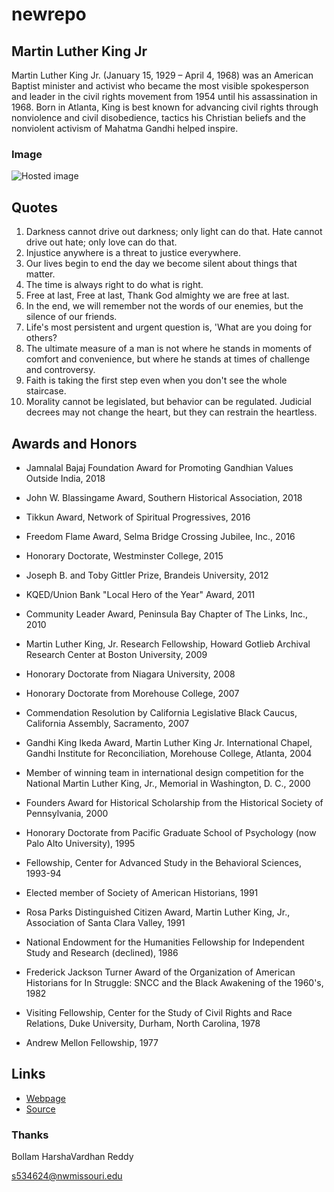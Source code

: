 # newrepo

## Martin Luther King Jr

Martin Luther King Jr. (January 15, 1929 – April 4, 1968) was an American Baptist minister and activist who became the most visible spokesperson and leader in the civil rights movement from 1954 until his assassination in 1968. Born in Atlanta, King is best known for advancing civil rights through nonviolence and civil disobedience, tactics his Christian beliefs and the nonviolent activism of Mahatma Gandhi helped inspire.

### Image

![Hosted image](https://localtvwjw.files.wordpress.com/2019/01/gettyimages-2674125.jpg?quality=85&strip=all&w=400&h=225&crop=1 "Martin Luther King")

## Quotes

1. Darkness cannot drive out darkness; only light can do that. Hate cannot drive out hate; only love can do that.
2. Injustice anywhere is a threat to justice everywhere.
3. Our lives begin to end the day we become silent about things that matter.
4. The time is always right to do what is right.
5. Free at last, Free at last, Thank God almighty we are free at last.
6. In the end, we will remember not the words of our enemies, but the silence of our friends.
7. Life's most persistent and urgent question is, 'What are you doing for others?
8. The ultimate measure of a man is not where he stands in moments of comfort and convenience, but where he stands at times of challenge      and controversy.
9. Faith is taking the first step even when you don't see the whole staircase.
1. Morality cannot be legislated, but behavior can be regulated. Judicial decrees may not change the heart, but they can restrain the heartless.

## Awards and Honors

- Jamnalal Bajaj Foundation Award for Promoting Gandhian Values Outside India, 2018

- John W. Blassingame Award, Southern Historical Association, 2018

- Tikkun Award, Network of Spiritual Progressives, 2016

- Freedom Flame Award, Selma Bridge Crossing Jubilee, Inc., 2016

- Honorary Doctorate, Westminster College, 2015 

- Joseph B. and Toby Gittler Prize, Brandeis University, 2012

- KQED/Union Bank "Local Hero of the Year" Award, 2011

- Community Leader Award, Peninsula Bay Chapter of The Links, Inc., 2010

- Martin Luther King, Jr. Research Fellowship, Howard Gotlieb Archival Research Center at Boston University, 2009

- Honorary Doctorate from Niagara University, 2008

- Honorary Doctorate from Morehouse College, 2007

- Commendation Resolution by California Legislative Black Caucus, California Assembly, Sacramento, 2007

- Gandhi King Ikeda Award, Martin Luther King Jr. International Chapel, Gandhi Institute for Reconciliation, Morehouse College, Atlanta,   2004

- Member of winning team in international design competition for the National Martin Luther King, Jr., Memorial in Washington, D. C.,     2000

- Founders Award for Historical Scholarship from the Historical Society of Pennsylvania, 2000

- Honorary Doctorate from Pacific Graduate School of Psychology (now Palo Alto University), 1995

- Fellowship, Center for Advanced Study in the Behavioral Sciences, 1993-94

- Elected member of Society of American Historians, 1991

- Rosa Parks Distinguished Citizen Award, Martin Luther King, Jr., Association of Santa Clara Valley, 1991

- National Endowment for the Humanities Fellowship for Independent Study and Research (declined), 1986

- Frederick Jackson Turner Award of the Organization of American Historians for In Struggle: SNCC and the Black Awakening of the 1960's,   1982

- Visiting Fellowship, Center for the Study of Civil Rights and Race Relations, Duke University, Durham, North Carolina, 1978

- Andrew Mellon Fellowship, 1977

## Links

- [Webpage](https://en.wikipedia.org/wiki/Civil_rights_movement "Civil rights movement")
- [Source](https://en.wikipedia.org/wiki/Martin_Luther_King_Jr. "Martin Luther King Jr.")

### Thanks
Bollam HarshaVardhan Reddy

s534624@nwmissouri.edu

